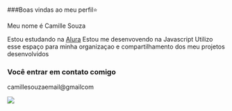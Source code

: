 ###Boas vindas ao meu perfil⭐

Meu nome é Camille Souza

Estou estudando na [Alura](https//www.alura.com.br)
Estou me desenvovendo na Javascript
Utilizo esse espaço para minha organizaçao e compartilhamento dos meu projetos desenvolvidos

### Você entrar em contato comigo

camillesouzaemail@gmailcom

![](https://media1.tenor.com/m/MBouZagYaisAAAAC/damon-salvatore-blowing-a-kiss.gif)
